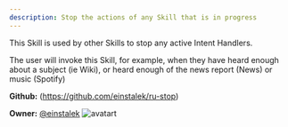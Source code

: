 ```yaml
---
description: Stop the actions of any Skill that is in progress
---
```

This Skill is used by other Skills to stop any active Intent Handlers.

The user will invoke this Skill, for example, when they have heard enough about a subject (ie Wiki), or heard enough of the news report (News) or music (Spotify)

**Github:** (https://github.com/einstalek/ru-stop)

**Owner:** [@einstalek](https://github.com/einstalek) ![avatart](https://avatars1.githubusercontent.com/u/20370264?v=4)

